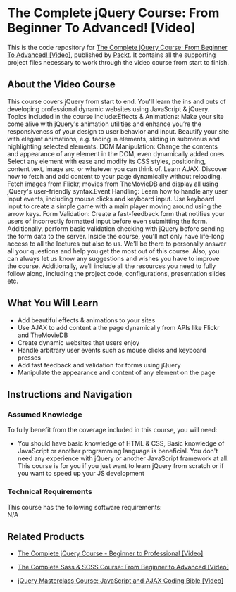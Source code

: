 # The Complete jQuery Course: From Beginner To Advanced! [Video]
This is the code repository for [The Complete jQuery Course: From Beginner To Advanced! [Video]](https://www.packtpub.com/web-development/complete-jquery-course-beginner-advanced-video), published by [Packt](https://www.packtpub.com/?utm_source=github). It contains all the supporting project files necessary to work through the video course from start to finish.
## About the Video Course
This course covers jQuery from start to end. You'll learn the ins and outs of developing professional dynamic websites using JavaScript & jQuery. Topics included in the course include:Effects & Animations: Make your site come alive with jQuery's animation utilities and enhance you’re the responsiveness of your design to user behavior and input. Beautify your site with elegant animations, e.g. fading in elements, sliding in submenus and highlighting selected elements. DOM Manipulation: Change the contents and appearance of any element in the DOM, even dynamically added ones. Select any element with ease and modify its CSS styles, positioning, content text, image src, or whatever you can think of. Learn AJAX: Discover how to fetch and add content to your page dynamically without reloading. Fetch images from Flickr, movies from TheMovieDB and display all using jQuery's user-friendly syntax.Event Handling: Learn how to handle any user input events, including mouse clicks and keyboard input. Use keyboard input to create a simple game with a main player moving around using the arrow keys. Form Validation: Create a fast-feedback form that notifies your users of incorrectly formatted input before even submitting the form. Additionally, perform basic validation checking with jQuery before sending the form data to the server. Inside the course, you'll not only have life-long access to all the lectures but also to us. We'll be there to personally answer all your questions and help you get the most out of this course. Also, you can always let us know any suggestions and wishes you have to improve the course. Additionally, we'll include all the resources you need to fully follow along, including the project code, configurations, presentation slides etc.

<H2>What You Will Learn</H2>
<DIV class=book-info-will-learn-text>
<UL>
<li>Add beautiful effects & animations to your sites</li>
<li>Use AJAX to add content a the page dynamically from APIs like Flickr and TheMovieDB</li>
<li>Create dynamic websites that users enjoy</li>
<li>Handle arbitrary user events such as mouse clicks and keyboard presses</li>
<li>Add fast feedback and validation for forms using jQuery</li>
<li>Manipulate the appearance and content of any element on the page</li></UL></DIV>

## Instructions and Navigation
### Assumed Knowledge
To fully benefit from the coverage included in this course, you will need:<br/>
<DIV class=book-info-will-learn-text>
<UL>
<LI> You should have basic knowledge of HTML & CSS, Basic knowledge of JavaScript or another programming language is beneficial. You don't need any experience with jQuery or another JavaScript framework at all. This course is for you if you just want to learn jQuery from scratch or if you want to speed up your JS development
</LI>
</UL>
<DIV>

### Technical Requirements
This course has the following software requirements:<br/>
N/A

## Related Products
* [The Complete jQuery Course - Beginner to Professional [Video]](https://www.packtpub.com/web-development/complete-jquery-course-beginner-professional-video)

* [The Complete Sass & SCSS Course: From Beginner to Advanced [Video]]( https://www.packtpub.com/web-development/complete-sass-scss-course-beginner-advanced-video)

* [jQuery Masterclass Course: JavaScript and AJAX Coding Bible [Video]]( https://www.packtpub.com/application-development/jquery-masterclass-course-javascript-and-ajax-coding-bible-video)
